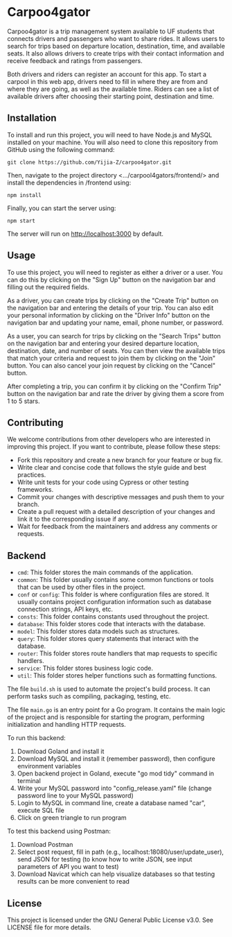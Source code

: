 # Carpoo4gator

Carpoo4gator is a trip management system available to UF students that connects drivers and passengers who want to share rides. It allows users to search for trips based on departure location, destination, time, and available seats. It also allows drivers to create trips with their contact information and receive feedback and ratings from passengers.

Both drivers and riders can register an account for this app. To start a carpool in this web app, drivers need to fill in where they are from and where they are going, as well as the available time. Riders can see a list of available drivers after choosing their starting point, destination and time. 

## Installation

To install and run this project, you will need to have Node.js and MySQL installed on your machine. You will also need to clone this repository from GitHub using the following command:

```
git clone https://github.com/Yijia-Z/carpoo4gator.git
```

Then, navigate to the project directory <.../carpool4gators/frontend/> and install the dependencies in /frontend using:

```
npm install
```

Finally, you can start the server using:

```
npm start
```

The server will run on [http://localhost:3000](http://localhost:3000/) by default.

## Usage

To use this project, you will need to register as either a driver or a user. You can do this by clicking on the "Sign Up" button on the navigation bar and filling out the required fields.

As a driver, you can create trips by clicking on the "Create Trip" button on the navigation bar and entering the details of your trip. You can also edit your personal information by clicking on the "Driver Info" button on the navigation bar and updating your name, email, phone number, or password.

As a user, you can search for trips by clicking on the "Search Trips" button on the navigation bar and entering your desired departure location, destination, date, and number of seats. You can then view the available trips that match your criteria and request to join them by clicking on the "Join" button. You can also cancel your join request by clicking on the "Cancel" button.

After completing a trip, you can confirm it by clicking on the "Confirm Trip" button on the navigation bar and rate the driver by giving them a score from 1 to 5 stars.

## Contributing

We welcome contributions from other developers who are interested in improving this project. If you want to contribute, please follow these steps:

- Fork this repository and create a new branch for your feature or bug fix.
- Write clear and concise code that follows the style guide and best practices.
- Write unit tests for your code using Cypress or other testing frameworks.
- Commit your changes with descriptive messages and push them to your branch.
- Create a pull request with a detailed description of your changes and link it to the corresponding issue if any.
- Wait for feedback from the maintainers and address any comments or requests.

## Backend

- `cmd`: This folder stores the main commands of the application.
- `common`: This folder usually contains some common functions or tools that can be used by other files in the project.
- `conf` or `config`: This folder is where configuration files are stored. It usually contains project configuration information such as database connection strings, API keys, etc.
- `consts`: This folder contains constants used throughout the project.
- `database`: This folder stores code that interacts with the database.
- `model`: This folder stores data models such as structures.
- `query`: This folder stores query statements that interact with the database.
- `router`: This folder stores route handlers that map requests to specific handlers.
- `service`: This folder stores business logic code.
- `util`: This folder stores helper functions such as formatting functions.

The file `build.sh` is used to automate the project's build process. It can perform tasks such as compiling, packaging, testing, etc.

The file `main.go` is an entry point for a Go program. It contains the main logic of the project and is responsible for starting the program, performing initialization and handling HTTP requests.

To run this backend:
1. Download Goland and install it
2. Download MySQL and install it (remember password), then configure environment variables
3. Open backend project in Goland, execute "go mod tidy" command in terminal
4. Write your MySQL password into "config_release.yaml" file (change password line to your MySQL password)
5. Login to MySQL in command line, create a database named "car", execute SQL file
6. Click on green triangle to run program

To test this backend using Postman:
1. Download Postman
2. Select post request, fill in path (e.g., localhost:18080/user/update_user), send JSON for testing (to know how to write JSON, see input parameters of API you want to test)
3. Download Navicat which can help visualize databases so that testing results can be more convenient to read



## License

This project is licensed under the GNU General Public License v3.0. See LICENSE file for more details.
